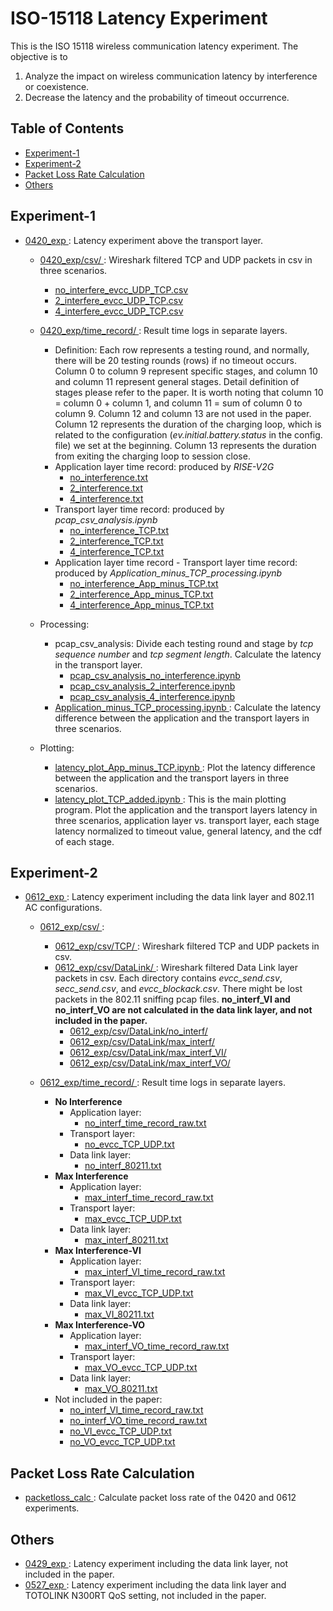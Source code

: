 # ISO-15118 Latency Experiment
This is the ISO 15118 wireless communication latency experiment. The objective is to
1. Analyze the impact on wireless communication latency by interference or coexistence.
2. Decrease the latency and the probability of timeout occurrence.

## Table of Contents
* [Experiment-1](#experiment-1)
* [Experiment-2](#experiment-2)
* [Packet Loss Rate Calculation](#packet-loss-rate-calculation)
* [Others](#others)

## Experiment-1
* <a href="0420_exp/"> 0420_exp </a>: Latency experiment above the transport layer.
  * <a href="0420_exp/csv/"> 0420_exp/csv/ </a>: Wireshark filtered TCP and UDP packets in csv in three scenarios.
    * <a href="0420_exp/csv/no_interfere_evcc_UDP_TCP.csv"> no_interfere_evcc_UDP_TCP.csv </a>
    * <a href="0420_exp/csv/2_interfere_evcc_UDP_TCP.csv"> 2_interfere_evcc_UDP_TCP.csv </a>
    * <a href="0420_exp/csv/4_interfere_evcc_UDP_TCP.csv"> 4_interfere_evcc_UDP_TCP.csv </a>

  * <a href="0420_exp/time_record/"> 0420_exp/time_record/ </a>: Result time logs in separate layers.
    * Definition: Each row represents a testing round, and normally, there will be 20 testing rounds (rows) if no timeout occurs. Column 0 to column 9 represent specific stages, and column 10 and column 11 represent general stages. Detail definition of stages please refer to the paper. It is worth noting that column 10 = column 0 + column 1, and column 11 = sum of column 0 to column 9. Column 12 and column 13 are not used in the paper. Column 12 represents the duration of the charging loop, which is related to the configuration (_ev.initial.battery.status_ in the config. file) we set at the beginning. Column 13 represents the duration from exiting the charging loop to session close.
    * Application layer time record: produced by _RISE-V2G_
      * <a href="0420_exp/time_record/no_interference.txt"> no_interference.txt </a>
      * <a href="0420_exp/time_record/2_interference.txt"> 2_interference.txt </a>
      * <a href="0420_exp/time_record/4_interference.txt"> 4_interference.txt </a>
    * Transport layer time record: produced by _pcap_csv_analysis.ipynb_
      * <a href="0420_exp/time_record/no_interference_TCP.txt"> no_interference_TCP.txt </a>
      * <a href="0420_exp/time_record/2_interference_TCP.txt"> 2_interference_TCP.txt </a>
      * <a href="0420_exp/time_record/4_interference_TCP.txt"> 4_interference_TCP.txt </a>
    * Application layer time record - Transport layer time record: produced by _Application_minus_TCP_processing.ipynb_
      * <a href="0420_exp/time_record/no_interference_App_minus_TCP.txt"> no_interference_App_minus_TCP.txt </a>
      * <a href="0420_exp/time_record/2_interference_App_minus_TCP.txt"> 2_interference_App_minus_TCP.txt </a>
      * <a href="0420_exp/time_record/4_interference_App_minus_TCP.txt"> 4_interference_App_minus_TCP.txt </a>

  * Processing:
    * pcap_csv_analysis: Divide each testing round and stage by _tcp sequence number_ and _tcp segment length_. Calculate the latency in the transport layer.
      * <a href="0420_exp/pcap_csv_analysis_no_interference.ipynb"> pcap_csv_analysis_no_interference.ipynb </a>
      * <a href="0420_exp/pcap_csv_analysis_2_interference.ipynb"> pcap_csv_analysis_2_interference.ipynb </a>
      * <a href="0420_exp/pcap_csv_analysis_4_interference.ipynb"> pcap_csv_analysis_4_interference.ipynb </a>
    * <a href="0420_exp/Application_minus_TCP_processing.ipynb"> Application_minus_TCP_processing.ipynb </a>: Calculate the latency difference between the application and the transport layers in three scenarios.

  * Plotting:
    * <a href="0420_exp/latency_plot_App_minus_TCP.ipynb"> latency_plot_App_minus_TCP.ipynb </a>: Plot the latency difference between the application and the transport layers in three scenarios.
    * <a href="0420_exp/latency_plot_TCP_added.ipynb"> latency_plot_TCP_added.ipynb </a>: This is the main plotting program. Plot the application and the transport layers latency in three scenarios, application layer vs. transport layer, each stage latency normalized to timeout value, general latency, and the cdf of each stage.

## Experiment-2
* <a href="0612_exp/"> 0612_exp </a>: Latency experiment including the data link layer and 802.11 AC configurations.
  * <a href="0612_exp/csv/"> 0612_exp/csv/ </a>: 
    * <a href="0612_exp/csv/TCP/"> 0612_exp/csv/TCP/ </a>: Wireshark filtered TCP and UDP packets in csv.
    * <a href="0612_exp/csv/DataLink/"> 0612_exp/csv/DataLink/ </a>: Wireshark filtered Data Link layer packets in csv. Each directory contains _evcc_send.csv_, _secc_send.csv_, and _evcc_blockack.csv_. There might be lost packets in the 802.11 sniffing pcap files. **no_interf_VI and no_interf_VO are not calculated in the data link layer, and not included in the paper.**
      * <a href="0612_exp/csv/DataLink/no_interf/"> 0612_exp/csv/DataLink/no_interf/ </a>
      * <a href="0612_exp/csv/DataLink/max_interf/"> 0612_exp/csv/DataLink/max_interf/ </a>
      * <a href="0612_exp/csv/DataLink/max_interf_VI/"> 0612_exp/csv/DataLink/max_interf_VI/ </a>
      * <a href="0612_exp/csv/DataLink/max_interf_VO/"> 0612_exp/csv/DataLink/max_interf_VO/ </a>

  * <a href="0612_exp/time_record/"> 0612_exp/time_record/ </a>: Result time logs in separate layers.
    * **No Interference**
      * Application layer:
        * <a href="0612_exp/time_record/no_interf_time_record_raw.txt"> no_interf_time_record_raw.txt </a>
      * Transport layer:
        * <a href="0612_exp/time_record/no_evcc_TCP_UDP.txt"> no_evcc_TCP_UDP.txt </a>
      * Data link layer:
        * <a href="0612_exp/time_record/no_interf_80211.txt"> no_interf_80211.txt </a>
    * **Max Interference**
      * Application layer:
        * <a href="0612_exp/time_record/max_interf_time_record_raw.txt"> max_interf_time_record_raw.txt </a>
      * Transport layer:
        * <a href="0612_exp/time_record/max_evcc_TCP_UDP.txt"> max_evcc_TCP_UDP.txt </a>
      * Data link layer:
        * <a href="0612_exp/time_record/max_interf_80211.txt"> max_interf_80211.txt </a>
    * **Max Interference-VI**
      * Application layer:
        * <a href="0612_exp/time_record/max_interf_VI_time_record_raw.txt"> max_interf_VI_time_record_raw.txt </a>
      * Transport layer:
        * <a href="0612_exp/time_record/max_VI_evcc_TCP_UDP.txt"> max_VI_evcc_TCP_UDP.txt </a>
      * Data link layer:
        * <a href="0612_exp/time_record/max_VI_80211.txt"> max_VI_80211.txt </a>
    * **Max Interference-VO**
      * Application layer:
        * <a href="0612_exp/time_record/max_interf_VO_time_record_raw.txt"> max_interf_VO_time_record_raw.txt </a>
      * Transport layer:
        * <a href="0612_exp/time_record/max_VO_evcc_TCP_UDP.txt"> max_VO_evcc_TCP_UDP.txt </a>
      * Data link layer:
        * <a href="0612_exp/time_record/max_VO_80211.txt"> max_VO_80211.txt </a>
    * Not included in the paper:
      * <a href="0612_exp/time_record/no_interf_VI_time_record_raw.txt"> no_interf_VI_time_record_raw.txt </a>
      * <a href="0612_exp/time_record/no_interf_VO_time_record_raw.txt"> no_interf_VO_time_record_raw.txt </a>
      * <a href="0612_exp/time_record/no_VI_evcc_TCP_UDP.txt"> no_VI_evcc_TCP_UDP.txt </a>
      * <a href="0612_exp/time_record/no_VO_evcc_TCP_UDP.txt"> no_VO_evcc_TCP_UDP.txt </a>

## Packet Loss Rate Calculation
* <a href="packetloss_calc/"> packetloss_calc </a>: Calculate packet loss rate of the 0420 and 0612 experiments.

## Others
* <a href="0429_exp/"> 0429_exp </a>: Latency experiment including the data link layer, not included in the paper.
* <a href="0527_exp/"> 0527_exp </a>: Latency experiment including the data link layer and TOTOLINK N300RT QoS setting, not included in the paper.

